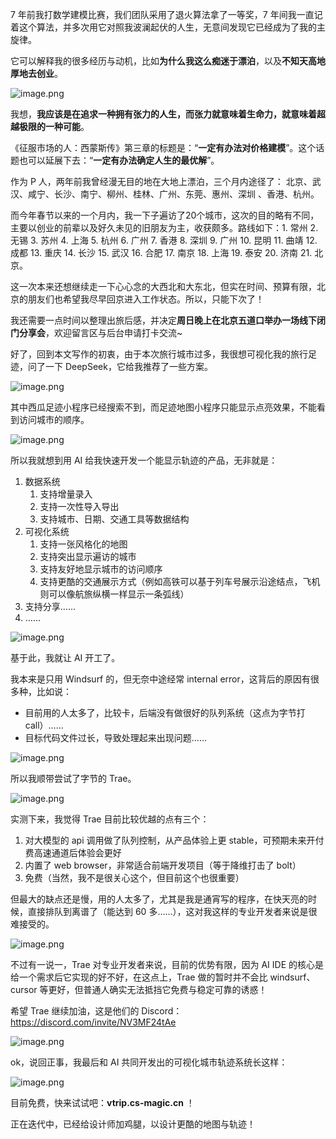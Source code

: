 7 年前我打数学建模比赛，我们团队采用了退火算法拿了一等奖，7 年间我一直记着这个算法，并多次用它对照我波澜起伏的人生，无意间发现它已经成为了我的主旋律。

它可以解释我的很多经历与动机，比如**为什么我这么痴迷于漂泊**，以及**不知天高地厚地去创业**。

![image.png](https://poketto.oss-cn-hangzhou.aliyuncs.com/20250305233609.png?x-oss-process=image/resize,w_800/quality,q_80)


我想，**我应该是在追求一种拥有张力的人生，而张力就意味着生命力，就意味着超越极限的一种可能**。

《征服市场的人：西蒙斯传》第三章的标题是：“**一定有办法对价格建模**”。这个话题也可以延展下去：“**一定有办法确定人生的最优解**”。

作为 P 人，两年前我曾经漫无目的地在大地上漂泊，三个月内途径了： 北京、武汉、咸宁、长沙、南宁、柳州、桂林、广州、东莞、惠州、深圳 、香港、杭州。

而今年春节以来的一个月内，我一下子遍访了20个城市，这次的目的略有不同，主要以创业的前辈以及好久未见的旧朋友为主，收获颇多。路线如下：1. 常州 2. 无锡 3. 苏州 4. 上海 5. 杭州 6. 广州 7. 香港 8. 深圳 9. 广州 10. 昆明 11. 曲靖 12. 成都 13. 重庆 14. 长沙 15. 武汉 16. 合肥 17. 南京 18. 上海 19. 泰安 20. 济南 21. 北京。

这一次本来还想继续走一下心心念的大西北和大东北，但实在时间、预算有限，北京的朋友们也希望我尽早回京进入工作状态。所以，只能下次了！

我还需要一点时间以整理出旅后感，并决定**周日晚上在北京五道口举办一场线下闭门分享会**，欢迎留言区与后台申请打卡交流~

好了，回到本文写作的初衷，由于本次旅行城市过多，我很想可视化我的旅行足迹，问了一下 DeepSeek，它给我推荐了一些方案。

![image.png](https://poketto.oss-cn-hangzhou.aliyuncs.com/20250305224810.png?x-oss-process=image/resize,w_800/quality,q_80)

其中西瓜足迹小程序已经搜索不到，而足迹地图小程序只能显示点亮效果，不能看到访问城市的顺序。

![image.png](https://poketto.oss-cn-hangzhou.aliyuncs.com/20250305225157.png?x-oss-process=image/resize,w_800/quality,q_80)

所以我就想到用 AI 给我快速开发一个能显示轨迹的产品，无非就是：
1. 数据系统
	1. 支持增量录入
	2. 支持一次性导入导出
	3. 支持城市、日期、交通工具等数据结构
2. 可视化系统
	1. 支持一张风格化的地图
	2. 支持突出显示遍访的城市
	3. 支持友好地显示城市的访问顺序
	4. 支持更酷的交通展示方式（例如高铁可以基于列车号展示沿途结点，飞机则可以像航旅纵横一样显示一条弧线）
3. 支持分享……
4. ……

![image.png](https://poketto.oss-cn-hangzhou.aliyuncs.com/20250305225550.png?x-oss-process=image/resize,w_800/quality,q_80)

基于此，我就让 AI 开工了。

我本来是只用 Windsurf 的，但无奈中途经常 internal error，这背后的原因有很多种，比如说：
- 目前用的人太多了，比较卡，后端没有做很好的队列系统（这点为字节打 call）……
- 目标代码文件过长，导致处理起来出现问题……

![image.png](https://poketto.oss-cn-hangzhou.aliyuncs.com/20250305230034.png?x-oss-process=image/resize,w_800/quality,q_80)

所以我顺带尝试了字节的 Trae。

![image.png](https://poketto.oss-cn-hangzhou.aliyuncs.com/20250305230216.png?x-oss-process=image/resize,w_800/quality,q_80)


实测下来，我觉得 Trae 目前比较优越的点有三个：
1. 对大模型的 api 调用做了队列控制，从产品体验上更 stable，可预期未来开付费高速通道后体验会更好
2. 内置了 web browser，非常适合前端开发项目（等于降维打击了 bolt）
3. 免费（当然，我不是很关心这个，但目前这个也很重要）

但最大的缺点还是慢，用的人太多了，尤其是我是通宵写的程序，在快天亮的时候，直接排队到离谱了（能达到 60 多……），这对我这样的专业开发者来说是很难接受的。

![image.png](https://poketto.oss-cn-hangzhou.aliyuncs.com/20250305230448.png?x-oss-process=image/resize,w_800/quality,q_80)


不过有一说一，Trae 对专业开发者来说，目前的优势有限，因为 AI IDE 的核心是给一个需求后它实现的好不好，在这点上，Trae 做的暂时并不会比 windsurf、cursor 等更好，但普通人确实无法抵挡它免费与稳定可靠的诱惑！

希望 Trae 继续加油，这是他们的 Discord：https://discord.com/invite/NV3MF24tAe

![image.png](https://poketto.oss-cn-hangzhou.aliyuncs.com/20250305230644.png?x-oss-process=image/resize,w_800/quality,q_80)

ok，说回正事，我最后和 AI 共同开发出的可视化城市轨迹系统长这样：

![image.png](https://poketto.oss-cn-hangzhou.aliyuncs.com/20250305230803.png?x-oss-process=image/resize,w_800/quality,q_80)

目前免费，快来试试吧：**vtrip.cs-magic.cn** ！

正在迭代中，已经给设计师加鸡腿，以设计更酷的地图与轨迹！

